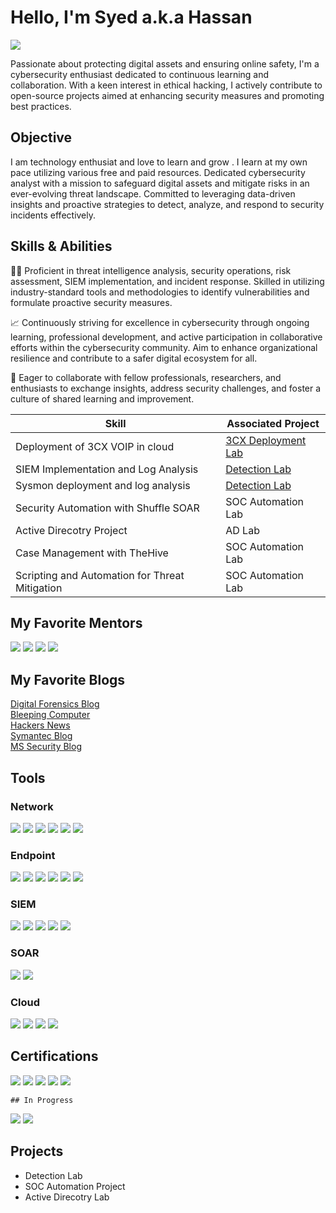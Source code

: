 # Hello, I'm Syed a.k.a Hassan
<a href="[https://linkedin.com](https://www.linkedin.com/in/syed-naqvi-a19177185/)"><img src="https://img.shields.io/badge/-LinkedIn-0072b1?&style=for-the-badge&logo=linkedin&logoColor=white" /></a>

Passionate about protecting digital assets and ensuring online safety, I'm a cybersecurity enthusiast dedicated to continuous learning and collaboration. With a keen interest in ethical hacking, I actively contribute to open-source projects aimed at enhancing security measures and promoting best practices.

## Objective

I am technology enthusiat and love to learn and grow . I learn at my own pace utilizing various free and paid resources. Dedicated cybersecurity analyst with a mission to safeguard digital assets and mitigate risks in an ever-evolving threat landscape. Committed to leveraging data-driven insights and proactive strategies to detect, analyze, and respond to security incidents effectively.

## Skills & Abilities
👨‍💻 Proficient in threat intelligence analysis, security operations, risk assessment, SIEM implementation, and incident response. Skilled in utilizing industry-standard tools and methodologies to identify vulnerabilities and formulate proactive security measures.

📈 Continuously striving for excellence in cybersecurity through ongoing learning, professional development, and active participation in collaborative efforts within the cybersecurity community. Aim to enhance organizational resilience and contribute to a safer digital ecosystem for all.

🤝 Eager to collaborate with fellow professionals, researchers, and enthusiasts to exchange insights, address security challenges, and foster a culture of shared learning and improvement.

| Skill                                         | Associated Project         |
|-----------------------------------------------|----------------------------|
|Deployment of 3CX VOIP in cloud               | <a href="#">3CX Deployment Lab</a>
SIEM Implementation and Log Analysis          | <a href="#">Detection Lab</a>|
| Sysmon deployment and log analysis | <a href="#">Detection Lab</a>|
| Security Automation with Shuffle SOAR         | SOC Automation Lab|
| Active Direcotry Project     | AD Lab|
| Case Management with TheHive                  | SOC Automation Lab|
| Scripting and Automation for Threat Mitigation | SOC Automation Lab|

## My Favorite Mentors

<div>
    <a href="https://www.youtube.com/@MyDFIR">
    <img src="https://yt3.googleusercontent.com/1XZr3CumVejXV-59CY4qsiNgsLW9_0Ov81mUNc_A8kp1TgjGREkJcxOJPoJy0HCFthwKDRBK0fQ=s176-c-k-c0x00ffffff-no-rj"></a>
    <a href="https://www.youtube.com/@_JohnHammond">
    <img src="https://yt3.googleusercontent.com/6FqcWoHZvrZixaGi1S3Re3Z90SCS3iq2_36hQSnSHQPtQVVkywH8WKka53MiBYBSP6DmqM-g9w=s176-c-k-c0x00ffffff-no-rj"></a>
    <a href="https://www.youtube.com/@NetworkChuck">
    <img src="https://yt3.googleusercontent.com/ytc/AIdro_lUWCdtX-DVvLxWMK-gY-p24JNKmrCtKX_s404uMg=s176-c-k-c0x00ffffff-no-rj"></a>
    <a href="https://www.youtube.com/@davidbombal"> 
    <img src="https://yt3.googleusercontent.com/ZeokXdjeXW_6CpcChqvVBEBcHoJ9TAaLTnQj8yT942LLV8afhmUv6zLtqzbNS1uPnernj3SPshA=s176-c-k-c0x00ffffff-no-rj"></a>
    <br>

</div>

## My Favorite Blogs

<div>
    <a href=https://www.mydfir.com/">Digital Forensics Blog</a><br>
    <a href="https://www.bleepingcomputer.com/">Bleeping Computer</a><br>
    <a href="https://thehackernews.com/">Hackers News</a><br>
    <a href="https://symantec-enterprise-blogs.security.com/blogs/"</a>Symantec Blog<br>
    <a href="https://www.microsoft.com/en-us/security/blog/topic/threat-intelligence/">MS Security Blog</a>

</div>


## Tools

### Network
<div>
    <img src="https://img.shields.io/badge/-Wireshark-1679A7?&style=for-the-badge&logo=Wireshark&logoColor=white" />
    <img src="https://img.shields.io/badge/-Suricata-EF3B2D?&style=for-the-badge&logo=Suricata&logoColor=white" />
    <img src="https://img.shields.io/badge/-Zeek-777BB4?&style=for-the-badge&logo=Zeek&logoColor=white" />
    <img src=https://img.shields.io/badge/-Palo%20Alto%20Networks-0079BF?style=for-the-badge&logo=Palo%20Alto%20Networks&logoColor=white />
    <img src=https://img.shields.io/badge/-Cisco%20Firewall-1BA0D7?style=for-the-badge&logo=Cisco&logoColor=white />
    <img src=https://img.shields.io/badge/-NetWitness-1769FF?style=for-the-badge&logo=net%20witness&logoColor=white />



</div>

### Endpoint
<div>
    <img src="https://img.shields.io/badge/-Microsoft_Defender_for_Endpoint-00A4EF?&style=for-the-badge&logo=Microsoft&logoColor=white" />
    <img src="https://img.shields.io/badge/-Velociraptor-4B275F?&style=for-the-badge&logo=Velociraptor&logoColor=white" />
    <img src=https://img.shields.io/badge/-CrowdStrike%20Falcon-FC6D26?style=for-the-badge&logo=crowdstrike&logoColor=white />
    <img src=https://img.shields.io/badge/-Tanium-1A1F71?style=for-the-badge&logo=Tanium&logoColor=white />
    <img src=https://img.shields.io/badge/-FireEye-EE3124?style=for-the-badge&logo=FireEye&logoColor=white />
    <img src=https://img.shields.io/badge/-Tanium-0079BF?style=for-the-badge&logo=Tanium&logoColor=white />

</div>

### SIEM
<div>
    <img src="https://img.shields.io/badge/-Microsoft_Sentinel-0078D4?&style=for-the-badge&logo=Microsoft&logoColor=white" />
    <img src="https://img.shields.io/badge/-Splunk-000000?&style=for-the-badge&logo=Splunk&logoColor=white" />
    <img src="https://img.shields.io/badge/-Elastic-005571?&style=for-the-badge&logo=Elastic&logoColor=white" />
    <img src=https://img.shields.io/badge/-Securonix-005D9D?style=for-the-badge&logo=Securonix&logoColor=white />
    <img src=https://img.shields.io/badge/-Wazuh-5586A4?style=for-the-badge&logo=Wazuh&logoColor=white />
  
</div>


### SOAR
<div>
    <img src="https://img.shields.io/badge/-Fortinet%20Soar-5177A7?style=for-the-badge&logo=Fortinet&logoColor=white" />
    <img src="https://img.shields.io/badge/-Splunk%20Phantom-000000?style=for-the-badge&logo=Splunk&logoColor=white" />
  
</div>

### Cloud
<div>
    <img src="https://img.shields.io/badge/-Azure-0089D6?style=for-the-badge&logo=Microsoft%20Azure&logoColor=white" />
    <img src="https://img.shields.io/badge/-AWS-232F3E?style=for-the-badge&logo=Amazon%20AWS&logoColor=white)" />
    <img src="https://img.shields.io/badge/-GCP-4285F4?style=for-the-badge&logo=Google%20Cloud&logoColor=white" />
    <img src="https://img.shields.io/badge/-DigitalOcean-0080FF?style=for-the-badge&logo=DigitalOcean&logoColor=white" />
  
</div>

## Certifications

<div>
<img src="https://img.shields.io/badge/-Security%2B-FF0000?&style=for-the-badge&logo=CompTIA&logoColor=white" />
<img src="https://img.shields.io/badge/-CompTIA%20CySA%2B-002B5C?style=for-the-badge" />
<img src="https://img.shields.io/badge/-Microsoft%20Security%20Solution%20Analyst-0078D4?style=for-the-badge&logo=Microsoft&logoColor=white" />
<img src="https://img.shields.io/badge/-AWS%20Solution%20Architect%20Associate-232F3E?style=for-the-badge&logo=Amazon%20AWS&logoColor=white" />
<img src="https://img.shields.io/badge/-CEH-EC1C24?style=for-the-badge" />

    ## In Progress

<img src="https://img.shields.io/badge/-CISSP-2C3E50?style=for-the-badge" />
<img src="https://img.shields.io/badge/-CISM-00509E?style=for-the-badge" />
    
</div>

## Projects
- Detection Lab
- SOC Automation Project
- Active Direcotry Lab
